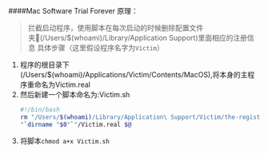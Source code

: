 ####Mac Software Trial Forever
原理：
>拦截启动程序，使用脚本在每次启动的时候删除配置文件夹(/Users/$(whoami)/Library/Application Support)里面相应的注册信息
具体步骤（这里假设程序名字为`Victim`）
1. 程序的根目录下(/Users/$(whoami)/Applications/Victim/Contents/MacOS),将本身的主程序重命名为Victim.real
2. 然后新建一个脚本命名为:Victim.sh
    ```bash
    #!/bin/bash
    rm "/Users/$(whoami)/Library/Application\ Support/Victim/the-register-file"
    "`dirname "$0"`"/Victim.real $@
    ```
3. 将脚本`chmod a+x Victim.sh`